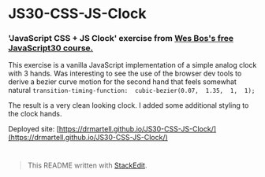 
#  JS30-CSS-JS-Clock

### 'JavaScript CSS + JS Clock' exercise from [Wes Bos's free JavaScript30 course.](https://javascript30.com/)

This exercise is a vanilla JavaScript implementation of a simple analog clock with 3 hands.
Was interesting to see the use of the browser dev tools to derive a bezier curve motion for the second hand that feels somewhat natural `transition-timing-function:  cubic-bezier(0.07,  1.35,  1,  1);` 

The result is a very clean looking clock. I added some additional styling to the clock hands.

Deployed site: [https://drmartell.github.io/JS30-CSS-JS-Clock/](https://drmartell.github.io/JS30-CSS-JS-Clock/)
#
> This README written with [StackEdit](https://stackedit.io/).